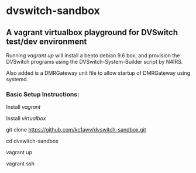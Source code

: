 # dvswitch-sandbox
## A vagrant virtualbox playground for DVSwitch test/dev environment

Running *vagrant up* will install a bento debian 9.6 box, and provision the DVSwitch programs
using the DVSwitch-System-Builder script by N4IRS.


Also added is a DMRGateway unit file to allow startup of DMRGateway using systemd.

### Basic Setup Instructions:
Install *vagrant*

Install *virtualbox*

git clone https://github.com/kc1awv/dvswitch-sandbox.git

cd dvswitch-sandbox

vagrant up

vagrant ssh
